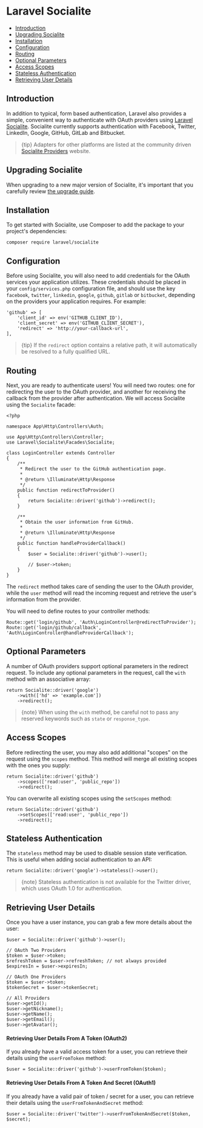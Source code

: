 # Laravel Socialite

- [Introduction](#introduction)
- [Upgrading Socialite](#upgrading-socialite)
- [Installation](#installation)
- [Configuration](#configuration)
- [Routing](#routing)
- [Optional Parameters](#optional-parameters)
- [Access Scopes](#access-scopes)
- [Stateless Authentication](#stateless-authentication)
- [Retrieving User Details](#retrieving-user-details)

<a name="introduction"></a>
## Introduction

In addition to typical, form based authentication, Laravel also provides a simple, convenient way to authenticate with OAuth providers using [Laravel Socialite](https://github.com/laravel/socialite). Socialite currently supports authentication with Facebook, Twitter, LinkedIn, Google, GitHub, GitLab and Bitbucket.

> {tip} Adapters for other platforms are listed at the community driven [Socialite Providers](https://socialiteproviders.netlify.com/) website.

<a name="upgrading-socialite"></a>
## Upgrading Socialite

When upgrading to a new major version of Socialite, it's important that you carefully review [the upgrade guide](https://github.com/laravel/socialite/blob/master/UPGRADE.md).

<a name="installation"></a>
## Installation

To get started with Socialite, use Composer to add the package to your project's dependencies:

    composer require laravel/socialite

<a name="configuration"></a>
## Configuration

Before using Socialite, you will also need to add credentials for the OAuth services your application utilizes. These credentials should be placed in your `config/services.php` configuration file, and should use the key `facebook`, `twitter`, `linkedin`, `google`, `github`, `gitlab` or `bitbucket`, depending on the providers your application requires. For example:

    'github' => [
        'client_id' => env('GITHUB_CLIENT_ID'),
        'client_secret' => env('GITHUB_CLIENT_SECRET'),
        'redirect' => 'http://your-callback-url',
    ],

> {tip} If the `redirect` option contains a relative path, it will automatically be resolved to a fully qualified URL.

<a name="routing"></a>
## Routing

Next, you are ready to authenticate users! You will need two routes: one for redirecting the user to the OAuth provider, and another for receiving the callback from the provider after authentication. We will access Socialite using the `Socialite` facade:

    <?php

    namespace App\Http\Controllers\Auth;

    use App\Http\Controllers\Controller;
    use Laravel\Socialite\Facades\Socialite;

    class LoginController extends Controller
    {
        /**
         * Redirect the user to the GitHub authentication page.
         *
         * @return \Illuminate\Http\Response
         */
        public function redirectToProvider()
        {
            return Socialite::driver('github')->redirect();
        }

        /**
         * Obtain the user information from GitHub.
         *
         * @return \Illuminate\Http\Response
         */
        public function handleProviderCallback()
        {
            $user = Socialite::driver('github')->user();

            // $user->token;
        }
    }

The `redirect` method takes care of sending the user to the OAuth provider, while the `user` method will read the incoming request and retrieve the user's information from the provider.

You will need to define routes to your controller methods:

    Route::get('login/github', 'Auth\LoginController@redirectToProvider');
    Route::get('login/github/callback', 'Auth\LoginController@handleProviderCallback');

<a name="optional-parameters"></a>
## Optional Parameters

A number of OAuth providers support optional parameters in the redirect request. To include any optional parameters in the request, call the `with` method with an associative array:

    return Socialite::driver('google')
        ->with(['hd' => 'example.com'])
        ->redirect();

> {note} When using the `with` method, be careful not to pass any reserved keywords such as `state` or `response_type`.

<a name="access-scopes"></a>
## Access Scopes

Before redirecting the user, you may also add additional "scopes" on the request using the `scopes` method. This method will merge all existing scopes with the ones you supply:

    return Socialite::driver('github')
        ->scopes(['read:user', 'public_repo'])
        ->redirect();

You can overwrite all existing scopes using the `setScopes` method:

    return Socialite::driver('github')
        ->setScopes(['read:user', 'public_repo'])
        ->redirect();

<a name="stateless-authentication"></a>
## Stateless Authentication

The `stateless` method may be used to disable session state verification. This is useful when adding social authentication to an API:

    return Socialite::driver('google')->stateless()->user();

> {note} Stateless authentication is not available for the Twitter driver, which uses OAuth 1.0 for authentication.

<a name="retrieving-user-details"></a>
## Retrieving User Details

Once you have a user instance, you can grab a few more details about the user:

    $user = Socialite::driver('github')->user();

    // OAuth Two Providers
    $token = $user->token;
    $refreshToken = $user->refreshToken; // not always provided
    $expiresIn = $user->expiresIn;

    // OAuth One Providers
    $token = $user->token;
    $tokenSecret = $user->tokenSecret;

    // All Providers
    $user->getId();
    $user->getNickname();
    $user->getName();
    $user->getEmail();
    $user->getAvatar();

#### Retrieving User Details From A Token (OAuth2)

If you already have a valid access token for a user, you can retrieve their details using the `userFromToken` method:

    $user = Socialite::driver('github')->userFromToken($token);

#### Retrieving User Details From A Token And Secret (OAuth1)

If you already have a valid pair of token / secret for a user, you can retrieve their details using the `userFromTokenAndSecret` method:

    $user = Socialite::driver('twitter')->userFromTokenAndSecret($token, $secret);
